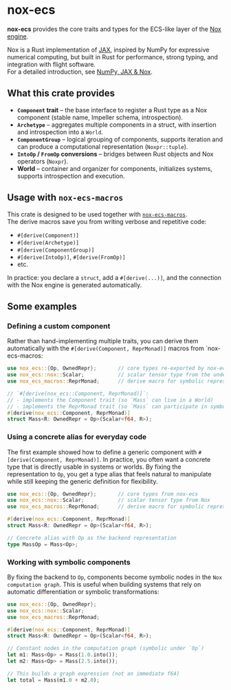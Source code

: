 # nox-ecs

**nox-ecs** provides the core traits and types for the ECS-like layer of the
[Nox engine](../nox).<!-- TODO: replace with link to Nox README once available -->

Nox is a Rust implementation of [JAX](https://github.com/google/jax), inspired by
NumPy for expressive numerical computing, but built in Rust for performance,
strong typing, and integration with flight software.  
For a detailed introduction, see
[NumPy, JAX & Nox](https://github.com/elodin-sys/elodin/blob/main/docs/public/content/home/tao/jax-nox.md).

## What this crate provides

- **`Component` trait** – the base interface to register a Rust type as a Nox component (stable name, Impeller schema, introspection).
- **`Archetype`** – aggregates multiple components in a struct, with insertion and introspection into a `World`.
- **`ComponentGroup`** – logical grouping of components, supports iteration and can produce a computational representation (`Noxpr::tuple`).
- **`IntoOp` / `FromOp` conversions** – bridges between Rust objects and Nox operators (`Noxpr`).
- **World** – container and organizer for components, initializes systems, supports introspection and execution.

## Usage with `nox-ecs-macros`

This crate is designed to be used together with
[`nox-ecs-macros`](../nox-ecs-macros/README.md).  
The derive macros save you from writing verbose and repetitive code:

- `#[derive(Component)]`
- `#[derive(Archetype)]`
- `#[derive(ComponentGroup)]`
- `#[derive(IntoOp)]`, `#[derive(FromOp)]`
- etc.

In practice: you declare a `struct`, add a `#[derive(...)]`, and the connection with the Nox engine is generated automatically.

## Some examples

### Defining a custom component
Rather than hand-implementing multiple traits, you can derive them automatically with the `#[derive(Component, ReprMonad)]` macros from `nox-ecs-macros:

```rust
use nox_ecs::{Op, OwnedRepr};       // core types re-exported by nox-ecs
use nox_ecs::nox::Scalar;           // scalar tensor type from the underlying Nox library
use nox_ecs_macros::ReprMonad;      // derive macro for symbolic representation

// `#[derive(nox_ecs::Component, ReprMonad)]`:
// - implements the Component trait (so `Mass` can live in a World)
// - implements the ReprMonad trait (so `Mass` can participate in symbolic ops)
#[derive(nox_ecs::Component, ReprMonad)]
struct Mass<R: OwnedRepr = Op>(Scalar<f64, R>);
```

### Using a concrete alias for everyday code
The first example showed how to define a generic component with `#[derive(Component, ReprMonad)]`.
In practice, you often want a concrete type that is directly usable in systems or worlds. By fixing the representation to `Op`, you get a type alias that feels natural to manipulate while still keeping the generic definition for flexibility.
```rust
use nox_ecs::{Op, OwnedRepr};       // core types from nox-ecs
use nox_ecs::nox::Scalar;           // scalar tensor type from Nox
use nox_ecs_macros::ReprMonad;      // derive macro for symbolic representation

#[derive(nox_ecs::Component, ReprMonad)]
struct Mass<R: OwnedRepr = Op>(Scalar<f64, R>);

// Concrete alias with Op as the backend representation
type MassOp = Mass<Op>;
```

### Working with symbolic components
By fixing the backend to `Op`, components become symbolic nodes in the `Nox computation graph`.
This is useful when building systems that rely on automatic differentiation or symbolic transformations:
```rust
use nox_ecs::{Op, OwnedRepr};
use nox_ecs::nox::Scalar;
use nox_ecs_macros::ReprMonad;

#[derive(nox_ecs::Component, ReprMonad)]
struct Mass<R: OwnedRepr = Op>(Scalar<f64, R>);

// Constant nodes in the computation graph (symbolic under `Op`)
let m1: Mass<Op> = Mass(1.0.into());
let m2: Mass<Op> = Mass(2.5.into());

// This builds a graph expression (not an immediate f64)
let total = Mass(m1.0 + m2.0);
```